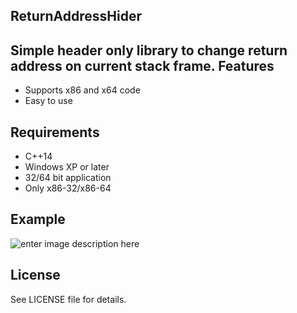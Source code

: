 ReturnAddressHider
--------
Simple header only library to change return address on current stack frame.
Features
--------
* Supports x86 and x64 code
* Easy to use

Requirements
-----
* C++14
* Windows XP or later
* 32/64 bit application
* Only x86-32/x86-64

Example
-----
![enter image description here](https://i.imgur.com/znfnPFm.png)

License
-------
See LICENSE file for details.
